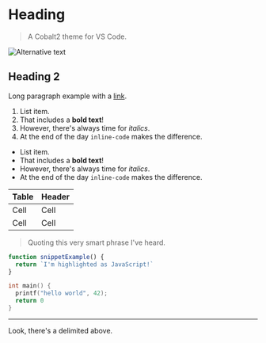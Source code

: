 # Heading

> A Cobalt2 theme for VS Code.

![Alternative text](image/path.png)

## Heading 2

Long paragraph example with a [link](https://github.com).

1. List item.
1. That includes a **bold text**!
1. However, there's always time for _italics_.
1. At the end of the day `inline-code` makes the difference.

- List item.
- That includes a **bold text**!
- However, there's always time for _italics_.
- At the end of the day `inline-code` makes the difference.

| Table | Header |
| ----- | ------ |
| Cell  | Cell   |
| Cell  | Cell   |

> Quoting this very smart phrase I've heard.

```js
function snippetExample() {
  return `I'm highlighted as JavaScript!`
}
```

```cpp
int main() {
  printf("hello world", 42);
  return 0
}
```

---

Look, there's a delimited above.
